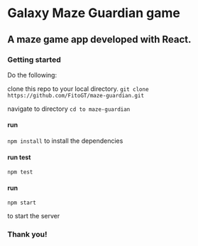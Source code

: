 # Galaxy Maze Guardian game

## A maze game app developed with React.

### Getting started

Do the following:

clone this repo to your local directory.
`git clone https://github.com/FitoGT/maze-guardian.git`

navigate to directory
`cd to maze-guardian`

#### run

`npm install`
to install the dependencies

#### run test

`npm test`

#### run

`npm start`

to start the server

### Thank you!
